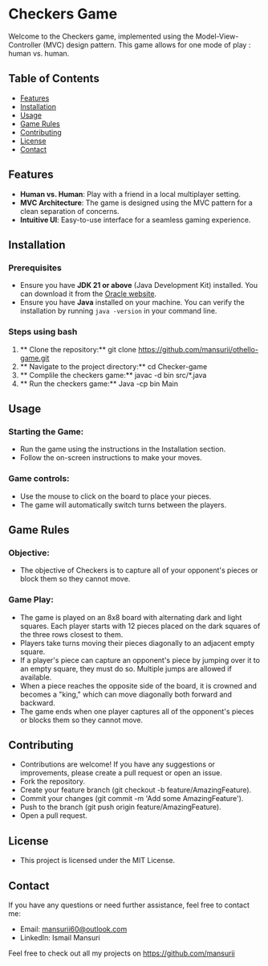 # Checkers Game

Welcome to the Checkers game, implemented using the Model-View-Controller (MVC) design pattern. This game allows for one mode of play : human vs. human.
## Table of Contents

- [Features](#features)
- [Installation](#installation)
- [Usage](#usage)
- [Game Rules](#game-rules)
- [Contributing](#contributing)
- [License](#license)
- [Contact](#contact)

## Features
- **Human vs. Human**: Play with a friend in a local multiplayer setting.
- **MVC Architecture**: The game is designed using the MVC pattern for a clean separation of concerns.
- **Intuitive UI**: Easy-to-use interface for a seamless gaming experience.

## Installation

### Prerequisites

- Ensure you have **JDK 21 or above** (Java Development Kit) installed. You can download it from the [Oracle website](https://www.oracle.com/java/technologies/javase-downloads.html).
- Ensure you have **Java** installed on your machine. You can verify the installation by running `java -version` in your command line.

### Steps using bash
1. ** Clone the repository:** git clone https://github.com/mansurii/othello-game.git
2. ** Navigate to the project directory:** cd Checker-game
3. ** Complile the checkers game:** javac -d bin src/*.java
4.  ** Run the checkers game:** Java -cp bin Main

## Usage
### Starting the Game:
- Run the game using the instructions in the Installation section.
- Follow the on-screen instructions to make your moves.
### Game controls:
- Use the mouse to click on the board to place your pieces.
- The game will automatically switch turns between the players.

## Game Rules
### Objective:
- The objective of Checkers is to capture all of your opponent's pieces or block them so they cannot move.
### Game Play:
- The game is played on an 8x8 board with alternating dark and light squares. Each player starts with 12 pieces placed on the dark squares of the three rows closest to them.
- Players take turns moving their pieces diagonally to an adjacent empty square.
- If a player's piece can capture an opponent's piece by jumping over it to an empty square, they must do so. Multiple jumps are allowed if available.
- When a piece reaches the opposite side of the board, it is crowned and becomes a "king," which can move diagonally both forward and backward.
- The game ends when one player captures all of the opponent's pieces or blocks them so they cannot move.

## Contributing
- Contributions are welcome! If you have any suggestions or improvements, please create a pull request or open an issue.
- Fork the repository.
- Create your feature branch (git checkout -b feature/AmazingFeature).
- Commit your changes (git commit -m 'Add some AmazingFeature').
- Push to the branch (git push origin feature/AmazingFeature).
- Open a pull request.

## License
- This project is licensed under the MIT License.

## Contact
If you have any questions or need further assistance, feel free to contact me:
- Email: mansurii60@outlook.com
- LinkedIn: Ismail Mansuri

Feel free to check out all my projects on https://github.com/mansurii

    

